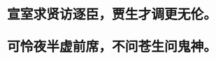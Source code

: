 <div align='center' style="font-size:30px;font-weight:bold">

  宣室求贤访逐臣，贾生才调更无伦。
  
  可怜夜半虚前席，不问苍生问鬼神。
  
</div>
